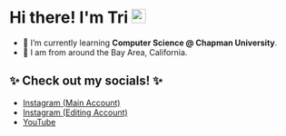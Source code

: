 # Hi there! I'm Tri   <img src="https://user-images.githubusercontent.com/74038190/216120981-b9507c36-0e04-4469-8e27-c99271b45ba5.png" width="25" height="25"/>
- 🌱 I’m currently learning **Computer Science @ Chapman University**.
- 📍 I am from around the Bay Area, California.

## ✨ Check out my socials! ✨
- [Instagram (Main Account)](https://www.instagram.com/troyxblizei/)
- [Instagram (Editing Account)](https://www.instagram.com/editedbyblizei/)
- [YouTube](https://youtube.com/@tri_aep)
